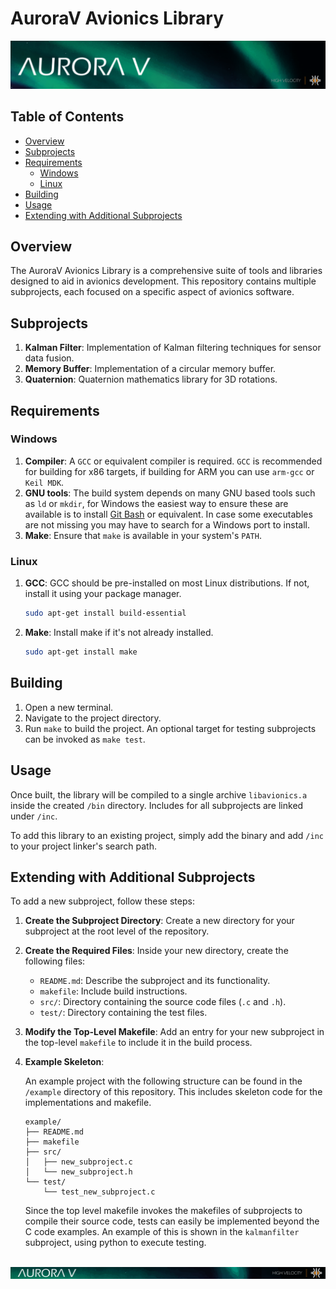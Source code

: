 # AuroraV Avionics Library
![HIVE Aurora V footer](./img/banner.png)

## Table of Contents
<!-- mtoc-start -->

* [Overview](#overview)
* [Subprojects](#subprojects)
* [Requirements](#requirements)
  * [Windows](#windows)
  * [Linux](#linux)
* [Building](#building)
* [Usage](#usage)
* [Extending with Additional Subprojects](#extending-with-additional-subprojects)

<!-- mtoc-end -->

## Overview
The AuroraV Avionics Library is a comprehensive suite of tools and libraries designed to aid in avionics development. This repository contains multiple subprojects, each focused on a specific aspect of avionics software.

## Subprojects

1. **Kalman Filter**: Implementation of Kalman filtering techniques for sensor data fusion.
2. **Memory Buffer**: Implementation of a circular memory buffer.
3. **Quaternion**: Quaternion mathematics library for 3D rotations.

## Requirements

### Windows

1. **Compiler**: A ``GCC`` or equivalent compiler is required. ``GCC`` is recommended for building for x86 targets, if building for ARM you can use ``arm-gcc`` or ``Keil MDK``.
2. **GNU tools**: The build system depends on many GNU based tools such as ``ld`` or ``mkdir``, for Windows the easiest way to ensure these are available is to install [Git Bash](https://git-scm.com/downloads) or equivalent. In case some executables are not missing you may have to search for a Windows port to install.
3. **Make**: Ensure that ``make`` is available in your system's ``PATH``.

### Linux

1. **GCC**: GCC should be pre-installed on most Linux distributions. If not, install it using your package manager.
   ```sh
   sudo apt-get install build-essential
   ```
2. **Make**: Install make if it's not already installed.
   ```sh
   sudo apt-get install make
   ```

## Building

1. Open a new terminal.
2. Navigate to the project directory.
3. Run ``make`` to build the project. An optional target for testing subprojects can be invoked as ``make test``.

## Usage

Once built, the library will be compiled to a single archive ``libavionics.a`` inside the created ``/bin`` directory. Includes for all subprojects are linked under ``/inc``. 

To add this library to an existing project, simply add the binary and add ``/inc`` to your project linker's search path.

## Extending with Additional Subprojects

To add a new subproject, follow these steps:

1. **Create the Subproject Directory**: 
   Create a new directory for your subproject at the root level of the repository.

2. **Create the Required Files**: 
   Inside your new directory, create the following files:
   - `README.md`: Describe the subproject and its functionality.
   - `makefile`: Include build instructions.
   - `src/`: Directory containing the source code files (`.c` and `.h`).
   - `test/`: Directory containing the test files. 


3. **Modify the Top-Level Makefile**:
   Add an entry for your new subproject in the top-level `makefile` to include it in the build process.

4. **Example Skeleton**:

   An example project with the following structure can be found in the ``/example`` directory of this repository. This includes skeleton code for the implementations and makefile.

   ```
   example/
   ├── README.md
   ├── makefile
   ├── src/
   │   ├── new_subproject.c
   │   └── new_subproject.h
   └── test/
       └── test_new_subproject.c
   ```

   Since the top level makefile invokes the makefiles of subprojects to compile their source code, tests can easily be implemented beyond the C code examples. An example of this is shown in the ``kalmanfilter`` subproject, using python to execute testing.

![HIVE Aurora V footer](./img/footer.png)
---
